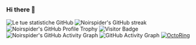### Hi there 👋
![Le tue statistiche GitHub](https://github-readme-stats.vercel.app/api?username=Noirspider&show_icons=true)
![Noirspider's GitHub streak](https://github-readme-streak-stats.herokuapp.com/?user=Noirspider)
![Noirspider's GitHub Profile Trophy](https://github-profile-trophy.vercel.app/?username=Noirspider)
![Visitor Badge](https://visitor-badge.laobi.icu/badge?page_id=Noirspider.Noirspider)
![Noirspider's GitHub Activity Graph](https://activity-graph.herokuapp.com/graph?username=Noirspider)
![GitHub Activity Graph](https://activity-graph.herokuapp.com/graph?username=Noirspider)
[![OctoRing](https://img.shields.io/badge/Join-My%20OctoRing-blue)](https://github.com/Noirspider/octo-ring)


<!--
**Noirspider/Noirspider** is a ✨ _special_ ✨ repository because its `README.md` (this file) appears on your GitHub profile.

Here are some ideas to get you started:

- 🔭 I’m currently working on ...
- 🌱 I’m currently learning ...
- 👯 I’m looking to collaborate on ...
- 🤔 I’m looking for help with ...
- 💬 Ask me about ...
- 📫 How to reach me: ...
- 😄 Pronouns: ...
- ⚡ Fun fact: ...
-->
